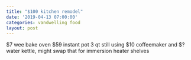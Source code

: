 ```yaml
---
title: "$100 kitchen remodel"
date: '2019-04-13 07:00:00'
categories: vandwelling food
layout: post
---
```


$7 wee bake oven
$59 instant pot 3 qt
still using $10 coffeemaker and $? water kettle, might swap that for immersion heater
shelves